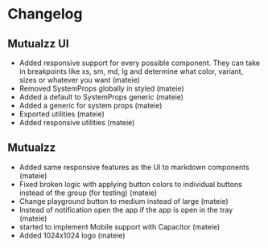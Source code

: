 # Changelog

## Mutualzz UI

- Added responsive support for every possible component. They can take in breakpoints like xs, sm, md, lg and determine what color, variant, sizes or whatever you want (mateie)
- Removed SystemProps globally in styled (mateie)
- Added a default to SystemProps generic (mateie)
- Added a generic for system props (mateie)
- Exported utilities (mateie)
- Added responsive utilities (mateie)

## Mutualzz

- Added same responsive features as the UI to markdown components (mateie)
- Fixed broken logic with applying button colors to individual buttons instead of the group (for testing) (mateie)
- Change playground button to medium instead of large (mateie)
- Instead of notification open the app if the app is open in the tray (mateie)
- started to implement Mobile support with Capacitor (mateie)
- Added 1024x1024 logo (mateie)
